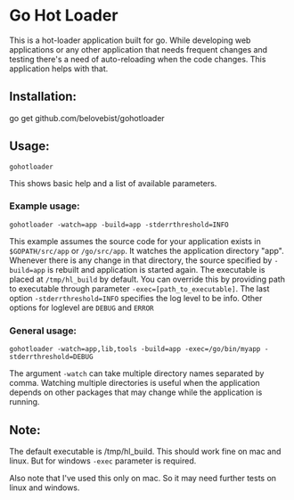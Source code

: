 # Go Hot Loader

This is a hot-loader application built for go. While developing web applications or any other application that needs frequent changes and testing there's a need of auto-reloading when the code changes. This application helps with that.

## Installation:
go get github.com/belovebist/gohotloader

## Usage:
`gohotloader`

This shows basic help and a list of available parameters.

### Example usage:
`gohotloader -watch=app -build=app -stderrthreshold=INFO`

This example assumes the source code for your application exists in `$GOPATH/src/app` or `/go/src/app`. It watches the application directory "app". Whenever there is any change in that directory, the source specified by `-build=app` is rebuilt and application is started again. The executable is placed at `/tmp/hl_build` by default. You can override this by providing path to executable through parameter `-exec=[path_to_executable]`. The last option `-stderrthreshold=INFO` specifies the log level to be info. Other options for loglevel are `DEBUG` and `ERROR`

### General usage:
`gohotloader -watch=app,lib,tools -build=app -exec=/go/bin/myapp -stderrthreshold=DEBUG`

The argument `-watch` can take multiple directory names separated by comma. Watching multiple directories is useful when the application depends on other packages that may change while the application is running.

## Note:
The default executable is /tmp/hl_build. This should work fine on mac and linux. But for windows `-exec` parameter is required.

Also note that I've used this only on mac. So it may need further tests on linux and windows.